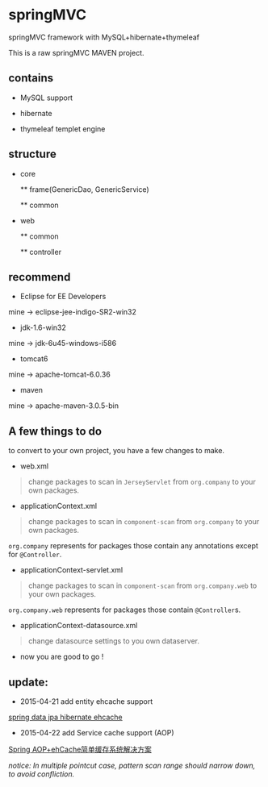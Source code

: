 # springMVC
springMVC framework with MySQL+hibernate+thymeleaf

This is a raw springMVC MAVEN project.

## contains

* MySQL support

* hibernate

* thymeleaf templet engine

## structure

* core

  ** frame(GenericDao, GenericService)

  ** common

* web

  ** common

  ** controller
  
## recommend

* Eclipse for EE Developers

mine -> eclipse-jee-indigo-SR2-win32

* jdk-1.6-win32

mine -> jdk-6u45-windows-i586

* tomcat6

mine -> apache-tomcat-6.0.36

* maven

mine -> apache-maven-3.0.5-bin

## A few things to do

to convert to your own project, you have a few changes to make.

* web.xml

> change packages to scan in `JerseyServlet` from `org.company` to your own packages.

* applicationContext.xml

> change packages to scan in `component-scan` from `org.company` to your own packages.

`org.company` represents for packages those contain any annotations except for `@Controller`.

* applicationContext-servlet.xml

> change packages to scan in `component-scan` from `org.company.web` to your own packages.

`org.company.web` represents for packages those contain `@Controller`s.

* applicationContext-datasource.xml

> change datasource settings to you own dataserver.

* now you are good to go !

## update:

* 2015-04-21 add entity ehcache support 

 [spring data jpa hibernate ehcache](http://www.csdn123.com/html/mycsdn20140110/fc/fc7d2c0bc92333ca53e6ea920bd24bef.html)
 
* 2015-04-22 add Service cache support (AOP)
 
 [Spring AOP+ehCache简单缓存系统解决方案](http://blog.csdn.net/linfanhehe/article/details/7690684)

 *notice: In multiple pointcut case, pattern scan range should narrow down, to avoid confliction.*


